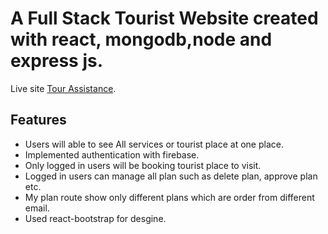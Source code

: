 # A Full Stack Tourist Website created with react, mongodb,node and express js.

Live site [Tour Assistance](https://tour-assistance-bd091.web.app/).

## Features

- Users will able to see All services or tourist place at one place.
- Implemented authentication with firebase.
- Only logged in users will be booking tourist place to visit.
- Logged in users can manage all plan such as delete plan, approve plan etc.
- My plan route show only different plans which are order from different email.
- Used react-bootstrap for desgine.
